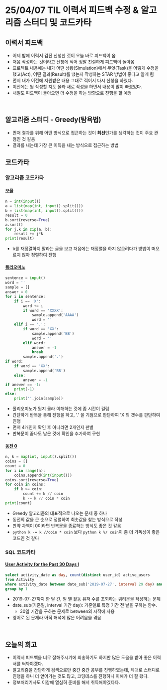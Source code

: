 # 25/04/07 TIL 이력서 피드백 수정 & 알고리즘 스터디 및 코드카타
## 이력서 피드백
- 어제 밤에 이력서 검진 신청한 것이 오늘 바로 피드백이 옴
- 처음 작성하는 것이라고 신청에 적어 정말 친절하게 피드백이 돌아옴
- 프로젝트 내용에는 내가 어떤 상황(Simulation)에서 무엇(Task)을 어떻게 수정을 했고(Act), 어떤 결과(Result)를 냈는지 작성하는 STAR 방법이 좋다고 알게 됨
- 먼저 내가 이전에 지원받은 내용 그대로 적어서 다시 신청을 하였다.
- 이전에는 뭘 작성할 지도 몰라 새로 작성을 하면서 내용이 많이 빠졌었다.
- 내일도 피드백이 돌아오면 더 수정을 하는 방향으로 진행을 할 예정
<br>

## 알고리즘 스터디 - Greedy(탐욕법)
- 먼저 결과를 위해 어떤 방식으로 접근하는 것이 **최선**인가를 생각하는 것이 주요 관점인 것 같음
- 결과를 내는데 가장 큰 이득을 내는 방식으로 접근하는 방법

## 코드카타
### 알고리즘 코드카타
#### [보물](https://www.acmicpc.net/problem/1026)
```python
n = int(input())
a = list(map(int, input().split()))
b = list(map(int, input().split()))
result = 0
b.sort(reverse=True)
a.sort()
for j,k in zip(a, b):
    result += j*k
print(result)
```
- b를 재정열하지 말라는 글을 보고 처음에는 재정렬을 하지 않으려다가 방법이 떠오르지 않아 정렬하여 진행

#### [폴리오미노](https://www.acmicpc.net/problem/1343)
```python
sentence = input()
word = ''
sample = []
answer = 0
for i in sentence:
    if i == 'X':
        word += i
        if word == 'XXXX':
            sample.append('AAAA')
            word = ''
    elif i == '.':
        if word == 'XX':
            sample.append('BB')
            word = ''
        elif word:
            answer = -1
            break
        sample.append('.')
if word:
    if word == 'XX':
        sample.append('BB')
    else:
        answer = -1
if answer == -1:
    print(-1)
else:
    print(''.join(sample))
```
- 폴리오미노가 뭔지 몰라 이해하는 것에 좀 시간이 걸림
- 간단하게 반복을 통해 진행을 하고, '.' 을 기점으로 판단하여 'X'의 갯수를 판단하여 진행
- 먼저 4개인지 확인 후 아니라면 2개인지 판별
- 반복문이 끝나도 남은 것에 확인을 추가하여 구현

#### [동전 0](https://www.acmicpc.net/problem/11047)
```python
n, k = map(int, input().split())
coins = []
count = 0
for i in range(n):
    coins.append(int(input()))
coins.sort(reverse=True)
for coin in coins:
    if k >= coin:
        count += k // coin
        k -= k // coin * coin
print(count)
```
- Greedy 알고리즘의 대표적으로 나오는 문제 중 하나
- 동전의 값을 큰 순으로 정렬하여 최솟값을 찾는 방식으로 작성
- 만약 차액이 0이라면 반복문을 종료하는 방식도 좋은 것 같음
- ```python k -= k //coin * coin``` 보다 ```python k %/ coin```이 좀 더 가독성이 좋은 코드인 것 같다

### SQL 코드카타
#### [User Activity for the Past 30 Days I](https://leetcode.com/problems/user-activity-for-the-past-30-days-i/description/)
```SQL
select activity_date as day, count(distinct user_id) active_users
from Activity
where activity_date between date_sub('2019-07-27', interval 29 day) and '2019-07-27'
group by 1
```
- 2019-07-27까지 한 달 간, 일 별 활동 유저 수를 조회하는 쿼리문을 작성하는 문제
- date_sub(기준일, interval 기간 day): 기준일로 특정 기간 전 날을 구하는 함수.
  - 30일 기간을 구하는 문제로 between의 시작에 사용
- 영어로 된 문제라 아직 해석에 많은 어려움을 겪음
<br>

## 오늘의 회고
- 이력서 피드백을 너무 잘해주시기에 죄송하기도 하지만 많은 도움을 받아 좋은 이력서를 써봐야겠다.
- 알고리즘을 간단하게 검색으로만 중간 중간 공부를 진행하였는데, 제대로 스터디로 진행을 하니 더 얻어가는 것도 많고, 코딩테스를 진행하니 이해가 더 잘 됐다.
- 정보처리기사도 이참에 열심히 준비를 해서 취득해야겠다다.